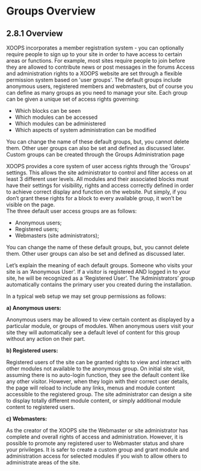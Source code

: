 # Groups Overview

## 2.8.1    Overview

XOOPS incorporates a member registration system - you can optionally require people to sign up to your site in order to have access to certain areas or functions. For example, most sites require people to join before they are allowed to contribute news or post messages in the forums Access and administration rights to a XOOPS website are set through a flexible permission system based on 'user groups'. The default groups include anonymous users, registered members and webmasters, but of course you can define as many groups as you need to manage your site. Each group can be given a unique set of access rights governing:

* Which blocks can be seen 
* Which modules can be accessed
* Which modules can be administered
* Which aspects of system administration can be modified

You can change the name of these default groups, but, you cannot delete them. Other user groups can also be set and defined as discussed later. Custom groups can be created through the Groups Administration page

XOOPS provides a core system of user access rights through the 'Groups' settings. This allows the site administrator to control and filter access on at least 3 different user levels. All modules and their associated blocks must have their settings for visibility, rights and access correctly defined in order to achieve correct display and function on the website. Put simply, if you don’t grant these rights for a block to every available group, it won’t be visible on the page.  
The three default user access groups are as follows:

* Anonymous users;
* Registered users;
* Webmasters \(site administrators\);

You can change the name of these default groups, but, you cannot delete them. Other user groups can also be set and defined as discussed later.

Let’s explain the meaning of each default groups. Someone who visits your site is an ‘Anonymous User’. If a visitor is registered AND logged in to your site, he will be recognized as a ‘Registered User’. The ‘Administrators’ group automatically contains the primary user you created during the installation.

In a typical web setup we may set group permissions as follows:

**a\) Anonymous users:**

Anonymous users may be allowed to view certain content as displayed by a particular module, or groups of modules. When anonymous users visit your site they will automatically see a default level of content for this group without any action on their part.

**b\) Registered users:**

Registered users of the site can be granted rights to view and interact with other modules not available to the anonymous group. On initial site visit, assuming there is no auto-login function, they see the default content like any other visitor. However, when they login with their correct user details, the page will reload to include any links, menus and module content accessible to the registered group. The site administrator can design a site to display totally different module content, or simply additional module content to registered users.

**c\) Webmasters:**

As the creator of the XOOPS site the Webmaster or site administrator has complete and overall rights of access and administration. However, it is possible to promote any registered user to Webmaster status and share your privileges. It is safer to create a custom group and grant module and administration access for selected modules if you wish to allow others to administrate areas of the site.

